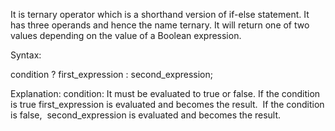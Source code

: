 It is ternary operator which is a shorthand version of if-else statement. It has three operands and hence the name ternary. It will return one of two values depending on the value of a Boolean expression. 

Syntax:

condition ? first_expression : second_expression;

Explanation:
condition: It must be evaluated to true or false.
If the condition is true
first_expression is evaluated and becomes the result. 
If the condition is false, 
second_expression is evaluated and becomes the result. 
